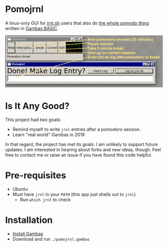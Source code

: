 # Pomojrnl

A linux-only GUI for [jrnl.sh](http://jrnl.sh/) users that also do [the whole pomodo thing](https://en.wikipedia.org/wiki/Pomodoro_Technique) written in [Gambas BASIC](https://en.wikipedia.org/wiki/Gambas).

![](./screenshot.png)

# Is It Any Good?

This project had two goals:

 * Remind myself to write `jrnl` entries after a pomodoro session.
 * Learn "real world" Gambas in 2019

In that regard, the project has met its goals. I am unlikely to support future updates. I _am_ interested in hearing about forks and new ideas, though. Feel free to contact me or raise an issue if you have found this code helpful.

# Pre-requisites

 * Ubuntu
 * Must have `jrnl` in your `PATH` (this app just shells out to `jrnl`)
   * Run `which jrnl` to check

# Installation

 * [Install Gambas](http://gambas.sourceforge.net/en/main.html)
 * Download and run `./pomojrnl.gambas`
